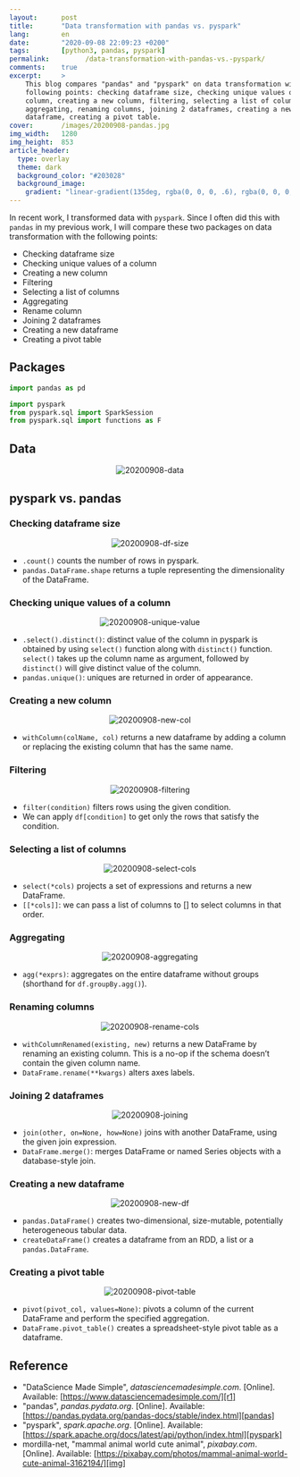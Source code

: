 ```yaml
---
layout:      post
title:       "Data transformation with pandas vs. pyspark"
lang:        en
date:        "2020-09-08 22:09:23 +0200"
tags:        [python3, pandas, pyspark]
permalink:         /data-transformation-with-pandas-vs.-pyspark/
comments:    true
excerpt:     >
    This blog compares "pandas" and "pyspark" on data transformation with the
    following points: checking dataframe size, checking unique values of a
    column, creating a new column, filtering, selecting a list of columns,
    aggregating, renaming columns, joining 2 dataframes, creating a new
    dataframe, creating a pivot table.
cover:       /images/20200908-pandas.jpg
img_width:   1280
img_height:  853
article_header:
  type: overlay
  theme: dark
  background_color: "#203028"
  background_image:
    gradient: "linear-gradient(135deg, rgba(0, 0, 0, .6), rgba(0, 0, 0, .4))"
---
```


In recent work, I transformed data with `pyspark`. Since I often did this with
`pandas` in my previous work, I will compare these two packages on data
transformation with the following points:
- Checking dataframe size
- Checking unique values of a column
- Creating a new column
- Filtering
- Selecting a list of columns
- Aggregating
- Rename column
- Joining 2 dataframes
- Creating a new dataframe
- Creating a pivot table

## Packages
```python
import pandas as pd

import pyspark
from pyspark.sql import SparkSession
from pyspark.sql import functions as F
```

## Data
<p align="center">
  <img alt="20200908-data"
  src="{{ site.baseurl }}/images/20200908-data.png"/>
</p>

## pyspark vs. pandas
### Checking dataframe size
<p align="center">
  <img alt="20200908-df-size"
  src="{{ site.baseurl }}/images/20200908-df-size.png"/>
</p>

- `.count()` counts the number of rows in pyspark.
- `pandas.DataFrame.shape` returns a tuple representing the dimensionality of
the DataFrame.

### Checking unique values of a column
<p align="center">
  <img alt="20200908-unique-value"
  src="{{ site.baseurl }}/images/20200908-unique-val.png"/>
</p>

- `.select().distinct()`: distinct value of the column in pyspark is obtained by
using `select()` function along with `distinct()` function. `select()` takes up
the column name as argument, followed by `distinct()` will give distinct value
of the column.
- `pandas.unique()`: uniques are returned in order of appearance.

### Creating a new column
<p align="center">
  <img alt="20200908-new-col"
  src="{{ site.baseurl }}/images/20200908-new-col.png"/>
</p>

- `withColumn(colName, col)` returns a new dataframe by adding a column or
replacing the existing column that has the same name.

### Filtering
<p align="center">
  <img alt="20200908-filtering"
  src="{{ site.baseurl }}/images/20200908-filtering.png"/>
</p>

- `filter(condition)` filters rows using the given condition.
- We can apply `df[condition]` to get only the rows that satisfy the condition.

### Selecting a list of columns
<p align="center">
  <img alt="20200908-select-cols"
  src="{{ site.baseurl }}/images/20200908-select-cols.png"/>
</p>

- `select(*cols)` projects a set of expressions and returns a new DataFrame.
- `[[*cols]]`: we can pass a list of columns to [] to select columns in that
order.

### Aggregating
<p align="center">
  <img alt="20200908-aggregating"
  src="{{ site.baseurl }}/images/20200908-aggregating.png"/>
</p>

- `agg(*exprs)`: aggregates on the entire dataframe without groups (shorthand
for `df.groupBy.agg()`).

### Renaming columns
<p align="center">
  <img alt="20200908-rename-cols"
  src="{{ site.baseurl }}/images/20200908-rename-cols.png"/>
</p>

- `withColumnRenamed(existing, new)` returns a new DataFrame by renaming an
existing column. This is a no-op if the schema doesn’t contain the given column
name.
- `DataFrame.rename(**kwargs)` alters axes labels.

### Joining 2 dataframes
<p align="center">
  <img alt="20200908-joining"
  src="{{ site.baseurl }}/images/20200908-joining.png"/>
</p>

- `join(other, on=None, how=None)` joins with another DataFrame, using the given
join expression.
- `DataFrame.merge()`: merges DataFrame or named Series objects with a
database-style join.

### Creating a new dataframe
<p align="center">
  <img alt="20200908-new-df"
  src="{{ site.baseurl }}/images/20200908-new-df.png"/>
</p>

- `pandas.DataFrame()` creates two-dimensional, size-mutable, potentially
heterogeneous tabular data.
- `createDataFrame()` creates a dataframe from an RDD, a list or a
`pandas.DataFrame`.

### Creating a pivot table
<p align="center">
  <img alt="20200908-pivot-table"
  src="{{ site.baseurl }}/images/20200908-pivot-table.png"/>
</p>

- `pivot(pivot_col, values=None)`: pivots a column of the current DataFrame and
perform the specified aggregation. 
- `DataFrame.pivot_table()` creates a spreadsheet-style pivot table as a
dataframe.

## Reference
- "DataScience Made Simple", _datasciencemadesimple.com_. [Online]. Available: [https://www.datasciencemadesimple.com/][r1]
- "pandas", _pandas.pydata.org_. [Online]. Available: [https://pandas.pydata.org/pandas-docs/stable/index.html][pandas]
- "pyspark", _spark.apache.org_. [Online]. Available: [https://spark.apache.org/docs/latest/api/python/index.html][pyspark]
- mordilla-net, "mammal animal world cute animal", _pixabay.com_. [Online]. Available: [https://pixabay.com/photos/mammal-animal-world-cute-animal-3162194/][img]

[r1]: https://www.datasciencemadesimple.com/
[pandas]: https://pandas.pydata.org/pandas-docs/stable/index.html
[pyspark]: https://spark.apache.org/docs/latest/api/python/index.html
[img]: https://pixabay.com/photos/mammal-animal-world-cute-animal-3162194/
